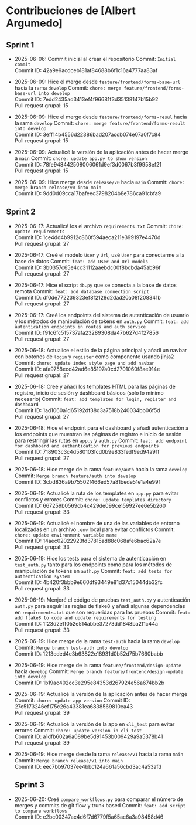 # Contribuciones de [Albert Argumedo]

## Sprint 1
- 2025-06-06: Commit inicial al crear el repositorio
  Commit: `Initial commit`  
  Commit ID: 42a9e9acdceb181af84688b6f1c16a4777aa83af  

- 2025-06-09: Hice el merge desde `feature/frontend/forms-base-url` hacia la rama `develop`
  Commit: `chore: merge feature/frontend/forms-base-url into develop`  
  Commit ID: 7edd2435ad3413ef4f96681f3d35138147b15b92  
  Pull request grupal: 15

- 2025-06-09:  Hice el merge desde `feature/frontend/forms-resul` hacia la rama `develop`
  Commit: `chore: merge feature/frontend/forms-result into develop`  
  Commit ID: 3eff14b4556d22386bad207acdb074e07a0f7c84  
  Pull request grupal: 15

- 2025-06-09: Actualicé la versión de la aplicación antes de hacer merge a `main`
  Commit: `chore: update app.py to show version`  
  Commit ID: 78fe948442508006061d9ef3d0067b3f9958ef21  
  Pull request grupal: 15

- 2025-06-09: Hice merge desde `release/v0` hacia `main`
  Commit: `chore: merge branch release/v0 into main`  
  Commit ID: 9dd0d09cca17bafeec3798204b8e786ca91cbfa9  

## Sprint 2
- 2025-06-17: Actualicé los el archivo `requirements.txt`
  Commit: `chore: update requirements`  
  Commit ID: 1ce4dd4b9912c860f594aeca211e399197e4470d  
  Pull request grupal: 27

- 2025-06-17: Creé el modelo `User` y `Url`, usé `User` para conectarme a la base de datos
  Commit: `feat: add User and Url models`  
  Commit ID: 3b0357c65e4cc31112aaebdc00f8bdbda45ab96f  
  Pull request grupal: 27

- 2025-06-17: Hice el script `db.py` que se conecta a la base de datos remota
  Commit: `feat: add database connection script`  
  Commit ID: df0de772239323ef8f2128d2dad20a08f208341b  
  Pull request grupal: 27

- 2025-06-17: Creé los endpoints del sistema de autenticación de usuario y los métodos de manipulación de tokens en `auth.py`
  Commit: `feat: add autentication endpoints in routes and auth service`  
  Commit ID: f91c6fc515737afa23289308da47b627d4f27856  
  Pull request grupal: 27

- 2025-06-18: Actualice el estilo de la página principal y añadí un navbar con botones de `login` y `register` como componente usando jinja2
  Commit: `chore: update index style page and add navbar`  
  Commit ID: afa9758ecd42ad6e85197a0cd2701060f8ae914e  
  Pull request grupal: 27

- 2025-06-18: Creé y añadí los templates HTML para las páginas de registro, inicio de sesión y dashboard básicos (solo lo mínimo necesario)
  Commit: `feat: add templates for login, register and dashboard`  
  Commit ID: 1ad1060a1d65192df38d3a7518b240034bb06f5d  
  Pull request grupal: 27

- 2025-06-18: Hice el endpoint para el dashboard y añadí autenticación a los endpoints que muestran las páginas de registro e inicio de sesión para restringir las rutas en `app.y` y `auth.py`
  Commit: `feat: add endpoint for dashboard and authentication for previous endpoints`  
  Commit ID: 718903c3c4d580103fcd0b9e833fedf9ed94a91f  
  Pull request grupal: 27

- 2025-06-18: Hice merge de la rama `feature/auth` hacia la rama `develop`
  Commit: `Merge branch feature/auth into develop`  
  Commit ID: 3cbd836a9b75502f466ed57a81bede51e1a4e99f  

- 2025-06-19: Actualicé la ruta de los templates en `app.py` para evitar conflictos y errores
  Commit: `chore: update templates directory`  
  Commit ID: 667259b0569cb4c429de099ce159927ee6e5b260  
  Pull request grupal: 33

- 2025-06-19: Actualicé el nombre de una de las variables de entorno localizadas en un archivo `.env` local para evitar conflictos
  Commit: `chore: update environment variable name`  
  Commit ID: 14aec02022923fd37815ad88c068afe6bac62a7e  
  Pull request grupal: 33

- 2025-06-19: Hice los tests para el sistema de autenticación en `test_auth.py` tanto para los endpoints como para los métodos de manipulación de tokens en `auth.py`
  Commit: `feat: add tests for authentication system`  
  Commit ID: 4b420f3bbb9e660df93449e81d37c15044db32fc  
  Pull request grupal: 33

- 2025-06-19: Menjoré el código de pruebas `test_auth.py` y autenticación `auth.py` para seguir las reglas de flake8 y añadí algunas dependencias en `requirements.txt` que son requeridas para las pruebas
  Commit: `feat: add flake8 to code and update requirements for testing`  
  Commit ID: 1f23d2e1f052e514abbe37273dd1848ba2f1c44a  
  Pull request grupal: 33

- 2025-06-19: Hice merge de la rama `test-auth` hacia la rama `develop`
  Commit: `Merge branch test-auth into develop`  
  Commit ID: 1213cded4e3b63822e18931d0b52d75b7660babb  

- 2025-06-19: Hice merge de la rama `feature/frontend/design-update` hacia `develop`
  Commit: `Merge branch feature/frontend/design-update into develop`  
  Commit ID: 1b19ac402cc3e295e84353d267924e56a674bb2b  

- 2025-06-19: Actualicé la versión de la aplicación antes de hacer merge
  Commit: `chore: update app version` 
  Commit ID: 27c5173246ef175c26a43381ea6838569810ea43  
  Pull request grupal: 39

- 2025-06-19: Actualicé la versión de la app en `cli_test` para evitar errores
  Commit: `chore: update version in cli test`  
  Commit ID: a1dfb602a6a089be5d91453b009429a9a5378b41  
  Pull request grupal: 39

- 2025-06-19: Hice merge desde la rama `release/v1` hacia la rama `main`
  Commit: `Merge branch release/v1 into main`  
  Commit ID: eec7bb97037ee4bbc124a661a56cbd3ac4a53afd  

  ## Sprint 3
- 2025-06-20: Creé `compare_workflows.py` para comparar el número de merges y commits de git flow y trunk based
  Commit: `feat: add script to compare workflows`  
  Commit ID: e2bc00347ac4d6f7d6779f5a65ac6a3a98458d46  

  
